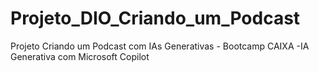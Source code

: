 # Projeto_DIO_Criando_um_Podcast
Projeto Criando um Podcast com IAs Generativas - Bootcamp CAIXA -IA Generativa com Microsoft Copilot
